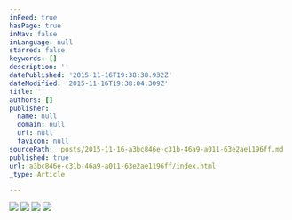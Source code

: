 ```yaml
---
inFeed: true
hasPage: true
inNav: false
inLanguage: null
starred: false
keywords: []
description: ''
datePublished: '2015-11-16T19:38:38.932Z'
dateModified: '2015-11-16T19:38:04.309Z'
title: ''
authors: []
publisher:
  name: null
  domain: null
  url: null
  favicon: null
sourcePath: _posts/2015-11-16-a3bc846e-c31b-46a9-a011-63e2ae1196ff.md
published: true
url: a3bc846e-c31b-46a9-a011-63e2ae1196ff/index.html
_type: Article

---
```

![](https://the-grid-user-content.s3-us-west-2.amazonaws.com/60e8a309-3ab8-4ecf-99d2-ca7a61de7a75.jpg)
![](https://the-grid-user-content.s3-us-west-2.amazonaws.com/46601be3-1d4c-468f-9c19-d27b7b29d6bc.jpg)
![](https://the-grid-user-content.s3-us-west-2.amazonaws.com/4f0a5fb6-8be6-4a96-bd39-96802fc8c24c.jpg)
![](https://the-grid-user-content.s3-us-west-2.amazonaws.com/16f670e4-3319-4dee-9869-a23bcfc7e352.jpg)